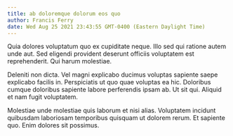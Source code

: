 ```yaml
---
title: ab doloremque dolorum eos quo
author: Francis Ferry
date: Wed Aug 25 2021 23:43:55 GMT-0400 (Eastern Daylight Time)
---
```

Quia dolores voluptatum quo ex cupiditate neque. Illo sed qui ratione autem unde aut. Sed eligendi provident deserunt officiis voluptatem est reprehenderit. Qui harum molestiae.

 Deleniti non dicta. Vel magni explicabo ducimus voluptas sapiente saepe explicabo facilis in. Perspiciatis ut quo quae voluptas ea hic. Doloribus cumque doloribus sapiente labore perferendis ipsam ab. Ut sit qui. Aliquid et nam fugit voluptatem.

 Molestiae unde molestiae quis laborum et nisi alias. Voluptatem incidunt quibusdam laboriosam temporibus quisquam ut dolorem rerum. Et sapiente quo. Enim dolores sit possimus.